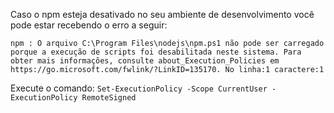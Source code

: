 Caso o npm esteja desativado no seu ambiente de desenvolvimento você pode estar recebendo o erro a seguir:

`npm : O arquivo C:\Program Files\nodejs\npm.ps1 não pode ser carregado porque a execução de scripts foi desabilitada neste sistema. Para obter mais informações, consulte about_Execution_Policies em https://go.microsoft.com/fwlink/?LinkID=135170. No linha:1 caractere:1`

Execute o comando:
`Set-ExecutionPolicy -Scope CurrentUser -ExecutionPolicy RemoteSigned`
